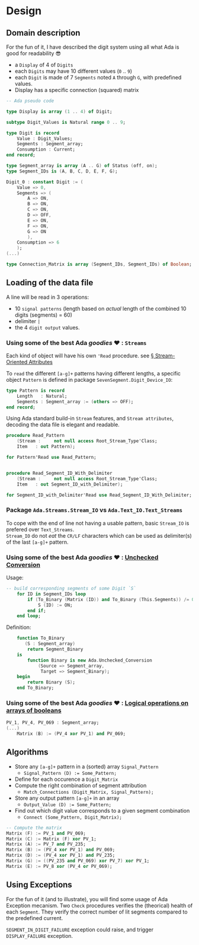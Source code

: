 # Design

## Domain description

For the fun of it, I have described the digit system using all what Ada is good for readability 😎

* a `Display` of 4 of `Digits`
* each `Digits` may have 10 different values (`0` .. `9`)
* each `Digit` is made of 7 `Segments` noted `A` through `G`, with predefined values.
* Display has a specific connection (squared) matrix

```Ada
-- Ada pseudo code

type Display is array (1 .. 4) of Digit;

subtype Digit_Values is Natural range 0 .. 9;

type Digit is record
    Value : Digit_Values;
    Segments : Segment_array;
    Consumption : Current;
end record;

type Segment_array is array (A .. G) of Status (off, on);
type Segment_IDs is (A, B, C, D, E, F, G);

Digit_0 : constant Digit := (
    Value => 0, 
    Segments => (
        A => ON,
        B => ON,
        C => ON,
        D => OFF,
        E => ON,
        F => ON,
        G => ON
        ),
    Consumption => 6
    );
(...)

type Connection_Matrix is array (Segment_IDs, Segment_IDs) of Boolean;

```

## Loading of the data file

A line will be read in 3 operations:

* 10 `signal patterns` (length based on *actual* length of the combined 10 digits (segments) = 60)
* delimiter  `| `
* the 4 `digit output` values.

### Using some of the best Ada *goodies* ❤️ : `Streams`

Each kind of object will have his own `'Read` procedure. see [§ Stream-Oriented Attributes](http://www.ada-auth.org/standards/12rm/html/RM-13-13-2.html)

To `read` the different `[a-g]+` patterns having different lengths, a specific object `Pattern` is defined in package `SevenSegment.Digit_Device_IO`:

```Ada
type Pattern is record
    Length   : Natural;
    Segments : Segment_array := (others => OFF);
end record;
```

Using Ada standard build-in `Stream` features, and `Stream attributes`, decoding the data file is elegant and readable.

```Ada
procedure Read_Pattern
    (Stream :     not null access Root_Stream_Type'Class;
    Item   : out Pattern);

for Pattern'Read use Read_Pattern;


procedure Read_Segment_ID_With_Delimiter
    (Stream :     not null access Root_Stream_Type'Class;
    Item   : out Segment_ID_with_Delimiter);

for Segment_ID_with_Delimiter'Read use Read_Segment_ID_With_Delimiter;
```

### Package `Ada.Streams.Stream_IO` vs `Ada.Text_IO.Text_Streams`
To cope with the end of line not having a usable pattern, basic `Stream_IO` is prefered over `Text_Streams`.\
`Stream_IO` do not *eat* the `CR/LF` characters which can be used as delimiter(s) of the last `[a-g]+` pattern.

### Using some of the best Ada *goodies* ❤️ : [Unchecked Conversion](http://www.ada-auth.org/standards/12rm/html/RM-13-9.html)

Usage:

```Ada
-- build corresponding segments of some Digit `S`
    for ID in Segment_IDs loop
        if (To_Binary (Matrix (ID)) and To_Binary (This.Segments)) /= 0 then
            S (ID) := ON;
        end if;
    end loop;
```

Definition:

```Ada
    function To_Binary
       (S : Segment_array)
        return Segment_Binary
    is
        function Binary is new Ada.Unchecked_Conversion 
            (Source => Segment_array, 
             Target => Segment_Binary);
    begin
        return Binary (S);
    end To_Binary;
```

### Using some of the best Ada *goodies* ❤️ : [Logical operations on arrays of booleans](http://www.ada-auth.org/standards/12rm/html/RM-4-5-1.html)


```Ada
PV_1, PV_4, PV_069 : Segment_array;
(...)
    Matrix (B) := (PV_4 xor PV_1) and PV_069;
```

## Algorithms

* Store any `[a-g]+` pattern in a (sorted) array `Signal_Pattern`
  * ```Signal_Pattern (D) := Some_Pattern;```
* Define for each occurence a `Digit_Matrix`
* Compute the right combination of segment attribution
  * `Match_Connections (Digit_Matrix, Signal_Pattern);`
* Store any output pattern `[a-g]+` in an array 
  * `Output_Value (D) := Some_Pattern;`
* Find out which digit value corresponds to a given segment combination
  * `Connect (Some_Pattern, Digit_Matrix);`
  
```Ada
-- Compute the matrix
Matrix (F) := PV_1 and PV_069;
Matrix (C) := Matrix (F) xor PV_1;
Matrix (A) := PV_7 and PV_235;
Matrix (B) := (PV_4 xor PV_1) and PV_069;
Matrix (D) := (PV_4 xor PV_1) and PV_235;
Matrix (G) := ((PV_235 and PV_069) xor PV_7) xor PV_1;
Matrix (E) := PV_8 xor (PV_4 or PV_069);
```

## Using Exceptions

For the fun of it (and to illustrate), you will find some usage of Ada Exception mecanism.
Two `Check` procedures verifies the (theorical) health of each `Segment`.
They verify the correct number of lit segments compared to the predefined current.

`SEGMENT_IN_DIGIT_FAILURE` exception could raise, and trigger `DISPLAY_FAILURE` exception.
